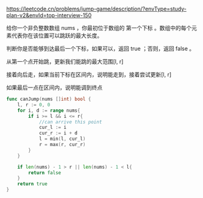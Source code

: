 https://leetcode.cn/problems/jump-game/description/?envType=study-plan-v2&envId=top-interview-150

给你一个非负整数数组 nums ，你最初位于数组的 第一个下标 。数组中的每个元素代表你在该位置可以跳跃的最大长度。

判断你是否能够到达最后一个下标，如果可以，返回 true ；否则，返回 false 。



从第一个点开始跳，更新我们能跳的最大范围[l, r]

接着向后走，如果当前下标在区间内，说明能走到，接着尝试更新[l, r]

如果最后一点在区间内，说明能调到终点

```go
func canJump(nums []int) bool {
    l, r := 0, 0
    for i, d := range nums{
        if i >= l && i <= r{
            //can arrive this point
            cur_l := i
            cur_r := i + d
            l = min(l, cur_l)
            r = max(r, cur_r)
        }
    }

    if len(nums) - 1 > r || len(nums) - 1 < l{
        return false
    }
    return true
}
```